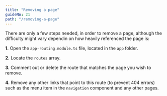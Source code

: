```yaml
---
title: "Removing a page"
guideNo: 21
path: "/removing-a-page"
---
```


There are only a few steps needed, in order to remove a page, although the difficulty might vary dependin on how heavily referenced the page is:

**1.** Open the `app-routing.module.ts` file, located in the `app` folder.

**2.** Locate the `routes` array.

**3.** Comment out or delete the route that matches the page you wish to remove.

**4.** Remove any other links that point to this route (to prevent 404 errors) such as the menu item in the `navigation` component and any other pages.
